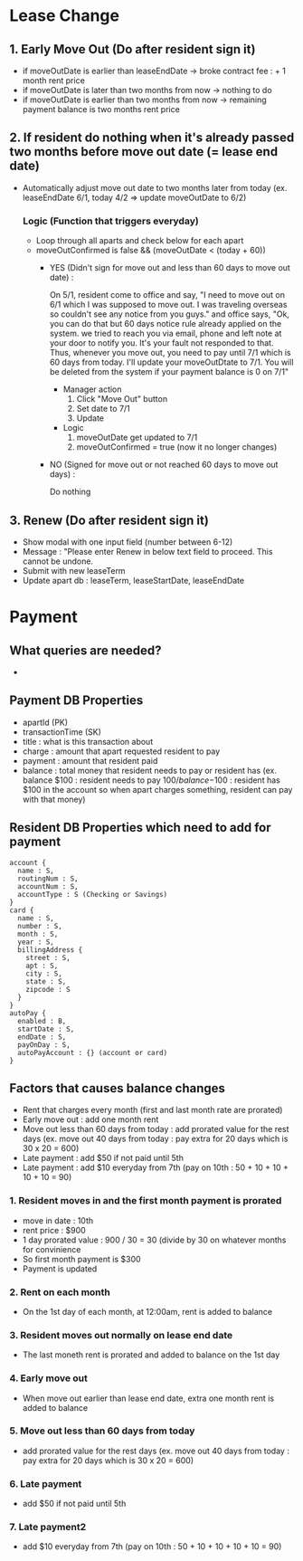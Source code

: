 # Lease Change

## 1. Early Move Out (Do after resident sign it)
- if moveOutDate is earlier than leaseEndDate
  -> broke contract fee : + 1 month rent price
- if moveOutDate is later than two months from now
  -> nothing to do
- if moveOutDate is earlier than two months from now
  -> remaining payment balance is two months rent price


## 2. If resident do nothing when it's already passed two months before move out date (= lease end date)
- Automatically adjust move out date to two months later from today
  (ex. leaseEndDate 6/1, today 4/2 => update moveOutDate to 6/2)

  ### Logic (Function that triggers everyday)
  - Loop through all aparts and check below for each apart
  - moveOutConfirmed is false && (moveOutDate < (today + 60))
      - YES (Didn't sign for move out and less than 60 days to move out date) : 

          On 5/1, resident come to office and say, 
          "I need to move out on 6/1 which I was supposed to move out.
          I was traveling overseas so couldn't see any notice from you guys."
          and office says,
          "Ok, you can do that but 60 days notice rule already applied
          on the system. we tried to reach you via email, phone 
          and left note at your door to notify you.
          It's your fault not responded to that.
          Thus, whenever you move out, you need to pay until 7/1 
          which is 60 days from today.
          I'll update your moveOutDtate to 7/1.
          You will be deleted from the system if your payment balance is 0 on 7/1"

        - Manager action
          1. Click "Move Out" button
          2. Set date to 7/1
          3. Update
        - Logic
          1. moveOutDate get updated to 7/1
          2. moveOutConfirmed = true (now it no longer changes)
      
      - NO (Signed for move out or not reached 60 days to move out days) : 
      
        Do nothing

## 3. Renew (Do after resident sign it)
- Show modal with one input field (number between 6-12)
- Message : "Please enter Renew in below text field to proceed.
This cannot be undone.
- Submit with new leaseTerm
- Update apart db : leaseTerm, leaseStartDate, leaseEndDate


# Payment
## What queries are needed?
- 

## Payment DB Properties
- apartId (PK)
- transactionTime (SK)
- title : what is this transaction about
- charge : amount that apart requested resident to pay
- payment : amount that resident paid
- balance : total money that resident needs to pay or resident has
  (ex. balance $100 : resident needs to pay $100 / balance -$100 : resident has $100 in the account so when apart charges something, resident can pay with that money)

## Resident DB Properties which need to add for payment
```
account {
  name : S,
  routingNum : S,
  accountNum : S,
  accountType : S (Checking or Savings)
}
card { 
  name : S,
  number : S,
  month : S,
  year : S,
  billingAddress {
    street : S,
    apt : S,
    city : S,
    state : S,
    zipcode : S
  }
}
autoPay {
  enabled : B,
  startDate : S,
  endDate : S,
  payOnDay : S,
  autoPayAccount : {} (account or card)
}
```

## Factors that causes balance changes
- Rent that charges every month (first and last month rate are prorated)
- Early move out : add one month rent
- Move out less than 60 days from today : add prorated value for the rest days (ex. move out 40 days from today : pay extra for 20 days which is 30 x 20 = 600)
- Late payment : add $50 if not paid until 5th
- Late payment : add $10 everyday from 7th (pay on 10th : 50 + 10 + 10 + 10 + 10 = 90)

### 1. Resident moves in and the first month payment is prorated
- move in date : 10th
- rent price : $900
- 1 day prorated value : 900 / 30 = 30 (divide by 30 on whatever months for convinience
- So first month payment is $300
- Payment is updated 

### 2. Rent on each month
- On the 1st day of each month, at 12:00am, rent is added to balance

### 3. Resident moves out normally on lease end date
- The last moneth rent is prorated and added to balance on the 1st day

### 4. Early move out
- When move out earlier than lease end date, extra one month rent is added to balance

### 5. Move out less than 60 days from today
- add prorated value for the rest days (ex. move out 40 days from today : pay extra for 20 days which is 30 x 20 = 600)

### 6. Late payment
- add $50 if not paid until 5th

### 7. Late payment2
- add $10 everyday from 7th (pay on 10th : 50 + 10 + 10 + 10 + 10 = 90)